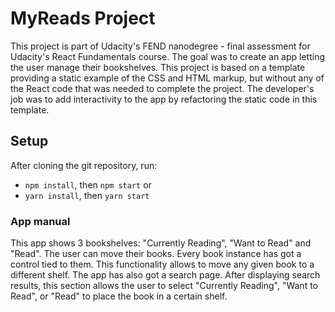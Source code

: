 # MyReads Project

This project is part of Udacity's FEND nanodegree - final assessment for Udacity's React Fundamentals course. The goal was to create an app letting the user manage their bookshelves. This project is based on a template providing a static example of the CSS and HTML markup, but without any of the React code that was needed to complete the project. The developer's job was to add interactivity to the app by refactoring the static code in this template.


## Setup

After cloning the git repository, run:

- `npm install`, then `npm start`
or
- `yarn install`, then `yarn start`


### App manual

This app shows 3 bookshelves: "Currently Reading", "Want to Read" and "Read". The user can move their books. Every book instance has got a control tied to them. This functionality allows to move any given book to a different shelf. The app has also got a search page. After displaying search results, this section allows the user to select "Currently Reading", "Want to Read", or "Read" to place the book in a certain shelf.
